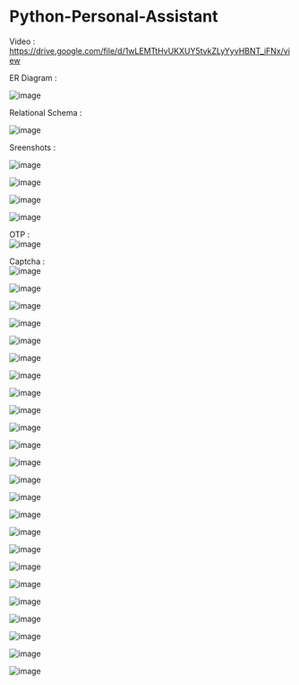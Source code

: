 # Python-Personal-Assistant

Video :
https://drive.google.com/file/d/1wLEMTtHvUKXUY5tvkZLyYyvHBNT_iFNx/view

ER Diagram :

![image](https://user-images.githubusercontent.com/65851817/122113560-e67ac880-ce3f-11eb-8f9d-c799ad4020cd.png)

Relational Schema :

![image](https://user-images.githubusercontent.com/65851817/122113714-16c26700-ce40-11eb-9e6c-9358424c81db.png)

Sreenshots :

![image](https://user-images.githubusercontent.com/65851817/119237135-024cc080-bb59-11eb-83aa-b6488a3148e8.png)


![image](https://user-images.githubusercontent.com/65851817/119237128-f6f99500-bb58-11eb-9edb-7f4d958ccf37.png)

![image](https://user-images.githubusercontent.com/65851817/119237143-0aa4fb80-bb59-11eb-833f-fc07c433a14f.png)

![image](https://user-images.githubusercontent.com/65851817/119237150-10024600-bb59-11eb-8d39-d48a9a8cc019.png)

OTP :<br /> 
![image](https://user-images.githubusercontent.com/65851817/119237158-1690bd80-bb59-11eb-80c4-2a0621d6288a.png)

Captcha :<br /> 
![image](https://user-images.githubusercontent.com/65851817/119237163-1db7cb80-bb59-11eb-8901-883de3c29690.png)

![image](https://user-images.githubusercontent.com/65851817/119237178-2d371480-bb59-11eb-9bbd-83024e008d08.png)

![image](https://user-images.githubusercontent.com/65851817/119237183-332cf580-bb59-11eb-9b10-0cb8624469fa.png)

![image](https://user-images.githubusercontent.com/65851817/119237189-39bb6d00-bb59-11eb-83f1-291471ad847c.png)


![image](https://user-images.githubusercontent.com/65851817/119237195-3e802100-bb59-11eb-9212-2969ef982a43.png)

![image](https://user-images.githubusercontent.com/65851817/119237501-c581c900-bb5a-11eb-83ba-372e8452502b.png)

![image](https://user-images.githubusercontent.com/65851817/119237210-50fa5a80-bb59-11eb-8ea8-06abd0d24475.png)

![image](https://user-images.githubusercontent.com/65851817/119237215-55bf0e80-bb59-11eb-9836-ee6f764f72d9.png)

![image](https://user-images.githubusercontent.com/65851817/119237220-5bb4ef80-bb59-11eb-8157-a3d9ada52115.png)

![image](https://user-images.githubusercontent.com/65851817/119237226-5fe10d00-bb59-11eb-82aa-4c992e6a39ce.png)

![image](https://user-images.githubusercontent.com/65851817/119237232-653e5780-bb59-11eb-94bf-2ee165831bde.png)

![image](https://user-images.githubusercontent.com/65851817/119237236-6a030b80-bb59-11eb-8c5c-0b24a1450c50.png)

![image](https://user-images.githubusercontent.com/65851817/119237241-6ff8ec80-bb59-11eb-9261-661e4db7367b.png)

![image](https://user-images.githubusercontent.com/65851817/119237244-738c7380-bb59-11eb-94ae-0566491329c7.png)

![image](https://user-images.githubusercontent.com/65851817/119237246-79825480-bb59-11eb-9336-ee5585184199.png)

![image](https://user-images.githubusercontent.com/65851817/119237249-7f783580-bb59-11eb-8a56-6954f22ae199.png)

![image](https://user-images.githubusercontent.com/65851817/119237252-83a45300-bb59-11eb-821c-47e73bc18836.png)

![image](https://user-images.githubusercontent.com/65851817/119237259-8acb6100-bb59-11eb-9522-4f593d8ccd37.png)

![image](https://user-images.githubusercontent.com/65851817/119237262-8f901500-bb59-11eb-843b-e3b16e4b9abd.png)

![image](https://user-images.githubusercontent.com/65851817/119237265-94ed5f80-bb59-11eb-8fdc-58a1398e5787.png)

![image](https://user-images.githubusercontent.com/65851817/119237270-9a4aaa00-bb59-11eb-8381-15c7a32e2cb6.png)

![image](https://user-images.githubusercontent.com/65851817/119237278-9e76c780-bb59-11eb-986b-be442e47fd8d.png)

![image](https://user-images.githubusercontent.com/65851817/119237281-a33b7b80-bb59-11eb-8139-1803dfe9eb24.png)

![image](https://user-images.githubusercontent.com/65851817/119237285-a8002f80-bb59-11eb-8798-7c34a3f2c9b2.png)








